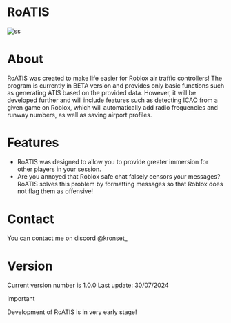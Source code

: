 # RoATIS
![ss](https://media.discordapp.net/attachments/1119182711584731247/1267850724692459580/image.png?ex=66aa4980&is=66a8f800&hm=128b81068851ec8c3b0aba0b6a6262460dcacebaad2b53036c1725a501f12438&=&format=webp&quality=lossless)

# About
RoATIS was created to make life easier for Roblox air traffic controllers! The program is currently in BETA version and provides only basic functions such as generating ATIS based on the provided data. However, it will be developed further and will include features such as detecting ICAO from a given game on Roblox, which will automatically add radio frequencies and runway numbers, as well as saving airport profiles.

# Features
- RoATIS was designed to allow you to provide greater immersion for other players in your session.
- Are you annoyed that Roblox safe chat falsely censors your messages? RoATIS solves this problem by formatting messages so that Roblox does not flag them as offensive!
  
# Contact
You can contact me on discord @kronset_

# Version
Current version number is 1.0.0 Last update: 30/07/2024

> [!IMPORTANT]
> Development of RoATIS is in very early stage!

